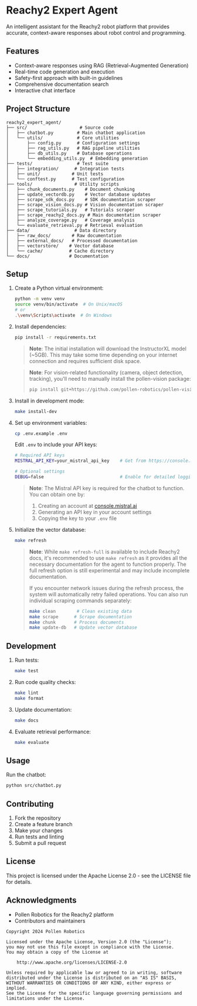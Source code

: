# Reachy2 Expert Agent

An intelligent assistant for the Reachy2 robot platform that provides accurate, context-aware responses about robot control and programming.

## Features

- Context-aware responses using RAG (Retrieval-Augmented Generation)
- Real-time code generation and execution
- Safety-first approach with built-in guidelines
- Comprehensive documentation search
- Interactive chat interface

## Project Structure

```
reachy2_expert_agent/
├── src/                    # Source code
│   ├── chatbot.py         # Main chatbot application
│   └── utils/             # Core utilities
│       ├── config.py      # Configuration settings
│       ├── rag_utils.py   # RAG pipeline utilities
│       ├── db_utils.py    # Database operations
│       └── embedding_utils.py  # Embedding generation
├── tests/                 # Test suite
│   ├── integration/      # Integration tests
│   ├── unit/            # Unit tests
│   └── conftest.py      # Test configuration
├── tools/                # Utility scripts
│   ├── chunk_documents.py    # Document chunking
│   ├── update_vectordb.py    # Vector database updates
│   ├── scrape_sdk_docs.py    # SDK documentation scraper
│   ├── scrape_vision_docs.py # Vision documentation scraper
│   ├── scrape_tutorials.py   # Tutorials scraper
│   ├── scrape_reachy2_docs.py # Main documentation scraper
│   ├── analyze_coverage.py   # Coverage analysis
│   └── evaluate_retrieval.py # Retrieval evaluation
├── data/                 # Data directory
│   ├── raw_docs/        # Raw documentation
│   ├── external_docs/   # Processed documentation
│   ├── vectorstore/    # Vector database
│   └── cache/          # Cache directory
└── docs/               # Documentation
```

## Setup

1. Create a Python virtual environment:
   ```bash
   python -m venv venv
   source venv/bin/activate  # On Unix/macOS
   # or
   .\venv\Scripts\activate  # On Windows
   ```

2. Install dependencies:
   ```bash
   pip install -r requirements.txt
   ```

   > **Note**: The initial installation will download the InstructorXL model (~5GB). This may take some time depending on your internet connection and requires sufficient disk space.

   > **Note**: For vision-related functionality (camera, object detection, tracking), you'll need to manually install the pollen-vision package:
   > ```bash
   > pip install git+https://github.com/pollen-robotics/pollen-vision.git
   > ```

3. Install in development mode:
   ```bash
   make install-dev
   ```

4. Set up environment variables:
   ```bash
   cp .env.example .env
   ```
   
   Edit `.env` to include your API keys:
   ```bash
   # Required API keys
   MISTRAL_API_KEY=your_mistral_api_key    # Get from https://console.mistral.ai/
   
   # Optional settings
   DEBUG=false                             # Enable for detailed logging
   ```
   
   > **Note**: The Mistral API key is required for the chatbot to function. You can obtain one by:
   > 1. Creating an account at [console.mistral.ai](https://console.mistral.ai)
   > 2. Generating an API key in your account settings
   > 3. Copying the key to your `.env` file

5. Initialize the vector database:
   ```bash
   make refresh
   ```

   > **Note**: While `make refresh-full` is available to include Reachy2 docs, it's recommended to use `make refresh` as it provides all the necessary documentation for the agent to function properly. The full refresh option is still experimental and may include incomplete documentation.
   >
   > If you encounter network issues during the refresh process, the system will automatically retry failed operations. You can also run individual scraping commands separately:
   > ```bash
   > make clean        # Clean existing data
   > make scrape      # Scrape documentation
   > make chunk       # Process documents
   > make update-db   # Update vector database
   > ```

## Development

1. Run tests:
   ```bash
   make test
   ```

2. Run code quality checks:
   ```bash
   make lint
   make format
   ```

3. Update documentation:
   ```bash
   make docs
   ```

4. Evaluate retrieval performance:
   ```bash
   make evaluate
   ```

## Usage

Run the chatbot:
```bash
python src/chatbot.py
```

## Contributing

1. Fork the repository
2. Create a feature branch
3. Make your changes
4. Run tests and linting
5. Submit a pull request

## License

This project is licensed under the Apache License 2.0 - see the LICENSE file for details.

## Acknowledgments

- Pollen Robotics for the Reachy2 platform
- Contributors and maintainers

```
Copyright 2024 Pollen Robotics

Licensed under the Apache License, Version 2.0 (the "License");
you may not use this file except in compliance with the License.
You may obtain a copy of the License at

    http://www.apache.org/licenses/LICENSE-2.0

Unless required by applicable law or agreed to in writing, software
distributed under the License is distributed on an "AS IS" BASIS,
WITHOUT WARRANTIES OR CONDITIONS OF ANY KIND, either express or implied.
See the License for the specific language governing permissions and
limitations under the License.
```
